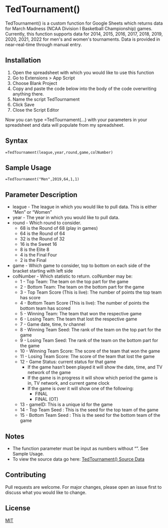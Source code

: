 # TedTournament()

TedTournament() is a custom function for Google Sheets which returns data for March Madness (NCAA Division I Basketball Championship) games. Currently, this function supports data for 2014, 2015, 2016, 2017, 2018, 2019, 2020, 2021, 2022 for men's and women's tournaments. Data is provided in near-real-time through manual entry.

## Installation

1. Open the spreadsheet with which you would like to use this function
2. Go to Extensions > App Script
3. Choose Blank Project
4. Copy and paste the code below into the body of the code overwriting anything there.
5. Name the script TedTournament
6. Click Save
7. Close the Script Editor

Now you can type =TedTournament(...) with your parameters in your spreadsheet and data will populate from my spreadsheet.

## Syntax

```code()
=TedTournament(league,year,round,game,colNumber)
```
## Sample Usage
```code*(
=TedTournament("Men",2019,64,1,1)
```

## Parameter Description
* league - The league in which you would like to pull data. This is either “Men” or “Women”
* year - The year in which you would like to pull data.
* round - Which round to consider.
  * 68 is the Round of 68 (play in games)
  * 64 is the Round of 64
  * 32 is the Round of 32
  * 16 is the Sweet 16
  * 8 is the Elite 8
  * 4 is the Final Four
  * 2 is the Final
* game - Which game to consider, top to bottom on each side of the bracket starting with left side
* colNumber - Which statistic to return. colNumber may be:
  * 1 - Top Team: The team on the top part for the game
  * 2 - Bottom Team: The team on the bottom part for the game
  * 3 - Top Team Score (This is live): The number of points the top team has score
  * 4 - Bottom Team Score (This is live): The number of points the bottom team has scored
  * 5 - Winning Team: The team that won the respective game
  * 6 - Losing Team: The team that lost the respective game
  * 7 - Game date, time, tv channel
  * 8 - Winning Team Seed: The rank of the team on the top part for the game
  * 9 - Losing Team Seed: The rank of the team on the bottom part for the game
  * 10 - Winning Team Score: The score of the team that won the game
  * 11 - Losing Team Score: The score of the team that lost the game
  * 12 - Game Status: current status for that game
    * If the game hasn’t been played it will show the date, time, and TV network of the game
    * If the game is in progress it will show which period the game is in, TV network, and current game clock
    * If the game is over it will show one of the following:
      * FINAL
      * FINAL (OT)
  * 13 - gameID: This is a unique id for the game
  * 14 - Top Team Seed : This is the seed for the top team of the game
  * 15 - Bottom Team Seed : This is the seed for the bottom team of the game

## Notes

* The function parameter must be input as numbers without “”. See Sample Usage.
* To view the source data go here: [TedTournament() Source Data](https://docs.google.com/spreadsheets/d/1DyuuT9zPSh9RdzrAF_1bY6HhyuYKckL3E6wr-sGKZTs/edit#gid=977457469)

## Contributing
Pull requests are welcome. For major changes, please open an issue first to discuss what you would like to change.

## License
[MIT](https://choosealicense.com/licenses/gpl-3.0/)
